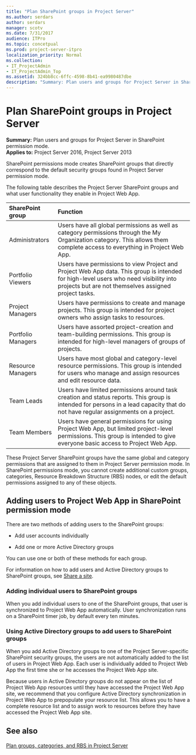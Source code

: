 ```yaml
---
title: "Plan SharePoint groups in Project Server"
ms.author: serdars
author: serdars
manager: scotv
ms.date: 7/31/2017
audience: ITPro
ms.topic: concetpual
ms.prod: project-server-itpro
localization_priority: Normal
ms.collection:
- IT_ProjectAdmin
- IT_ProjectAdmin_Top
ms.assetid: 324bb8cc-6ffc-4598-8b41-ea9980487dbe
description: "Summary: Plan users and groups for Project Server in SharePoint permission mode."
---
```


# Plan SharePoint groups in Project Server
 
 **Summary:** Plan users and groups for Project Server in SharePoint permission mode.<br/>
**Applies to:** Project Server 2016, Project Server 2013
  
SharePoint permissions mode creates SharePoint groups that directly correspond to the default security groups found in Project Server permission mode.
  
The following table describes the Project Server SharePoint groups and what user functionality they enable in Project Web App.
  
|**SharePoint group**|**Function**|
|:-----|:-----|
|Administrators  <br/> |Users have all global permissions as well as category permissions through the My Organization category. This allows them complete access to everything in Project Web App.  <br/> |
|Portfolio Viewers  <br/> |Users have permissions to view Project and Project Web App data. This group is intended for high-level users who need visibility into projects but are not themselves assigned project tasks.  <br/> |
|Project Managers  <br/> |Users have permissions to create and manage projects. This group is intended for project owners who assign tasks to resources.  <br/> |
|Portfolio Managers  <br/> |Users have assorted project-creation and team-building permissions. This group is intended for high-level managers of groups of projects.  <br/> |
|Resource Managers  <br/> |Users have most global and category-level resource permissions. This group is intended for users who manage and assign resources and edit resource data.  <br/> |
|Team Leads  <br/> |Users have limited permissions around task creation and status reports. This group is intended for persons in a lead capacity that do not have regular assignments on a project.  <br/> |
|Team Members  <br/> |Users have general permissions for using Project Web App, but limited project-level permissions. This group is intended to give everyone basic access to Project Web App.  <br/> |
   
These Project Server SharePoint groups have the same global and category permissions that are assigned to them in Project Server permission mode. In SharePoint permissions mode, you cannot create additional custom groups, categories, Resource Breakdown Structure (RBS) nodes, or edit the default permissions assigned to any of these objects.
  
## Adding users to Project Web App in SharePoint permission mode

There are two methods of adding users to the SharePoint groups:
  
- Add user accounts individually
    
- Add one or more Active Directory groups
    
You can use one or both of these methods for each group.
  
For information on how to add users and Active Directory groups to SharePoint groups, see [Share a site](https://office.microsoft.com/en-us/sharepoint-help/share-a-site-HA103456668.aspx).
  
### Adding individual users to SharePoint groups

When you add individual users to one of the SharePoint groups, that user is synchronized to Project Web App automatically. User synchronization runs on a SharePoint timer job, by default every ten minutes.
  
### Using Active Directory groups to add users to SharePoint groups

When you add Active Directory groups to one of the Project Server-specific SharePoint security groups, the users are not automatically added to the list of users in Project Web App. Each user is individually added to Project Web App the first time she or he accesses the Project Web App site. 
  
Because users in Active Directory groups do not appear on the list of Project Web App resources until they have accessed the Project Web App site, we recommend that you configure Active Directory synchronization in Project Web App to prepopulate your resource list. This allows you to have a complete resource list and to assign work to resources before they have accessed the Project Web App site.
  
## See also

#### 

[Plan groups, categories, and RBS in Project Server](plan-groups-categories-and-rbs-in-project-server.md)

